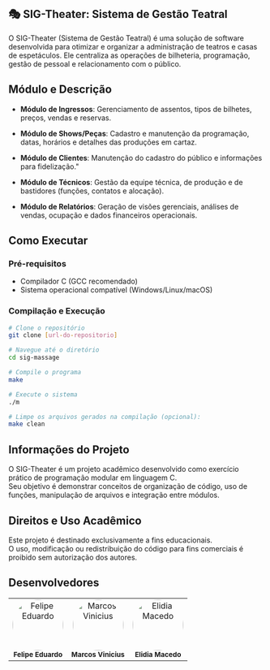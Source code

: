 ## 🎭 SIG-Theater: Sistema de Gestão Teatral

O SIG-Theater (Sistema de Gestão Teatral) é uma solução de software desenvolvida para otimizar e organizar a administração de teatros e casas de espetáculos. Ele centraliza as operações de bilheteria, programação, gestão de pessoal e relacionamento com o público.

## Módulo e Descrição 

- **Módulo de Ingressos**: Gerenciamento de assentos, tipos de bilhetes, preços, vendas e reservas.

- **Módulo de Shows/Peças**: Cadastro e manutenção da programação, datas, horários e detalhes das produções em cartaz.

- **Módulo de Clientes**: Manutenção do cadastro do público e informações para fidelização."

- **Módulo de Técnicos**: Gestão da equipe técnica, de produção e de bastidores (funções, contatos e alocação).

- **Módulo de Relatórios**: Geração de visões gerenciais, análises de vendas, ocupação e dados financeiros operacionais.

## Como Executar

### Pré-requisitos
- Compilador C (GCC recomendado)
- Sistema operacional compatível (Windows/Linux/macOS)

### Compilação e Execução

```bash
# Clone o repositório
git clone [url-do-repositorio]

# Navegue até o diretório
cd sig-massage

# Compile o programa
make

# Execute o sistema
./m

# Limpe os arquivos gerados na compilação (opcional):
make clean
```
## Informações do Projeto

O SIG-Theater é um projeto acadêmico desenvolvido como exercício prático de programação modular em linguagem C.  
Seu objetivo é demonstrar conceitos de organização de código, uso de funções, manipulação de arquivos e integração entre módulos.

## Direitos e Uso Acadêmico

Este projeto é destinado exclusivamente a fins educacionais.  
O uso, modificação ou redistribuição do código para fins comerciais é proibido sem autorização dos autores.

## Desenvolvedores

<table>
  <tr>
    <td align="center">
      <a href="https://github.com/Felipe-edu34" target="_blank">
        <img src="https://github.com/Felipe-edu34.png" width="100px;" alt="Felipe Eduardo" style="border-radius:50%;"/>
      </a><br />
      <sub><b>Felipe Eduardo</b></sub>
    </td>
    <td align="center">
      <a href="https://github.com/Marcos0183" target="_blank">
        <img src="https://github.com/Marcos0183.png" width="100px;" alt="Marcos Vinicius" style="border-radius:50%;"/>
      </a><br />
      <sub><b>Marcos Vinicius</b></sub>
    </td>
    <td align="center">
      <a href="https://github.com/elidiamacedo-uf" target="_blank">
        <img src="https://github.com/elidiamacedo-uf.png" width="100px;" alt="Elidia Macedo" style="border-radius:50%;"/>
      </a><br />
      <sub><b>Elidia Macedo</b></sub>
    </td>
  </tr>
</table>
















